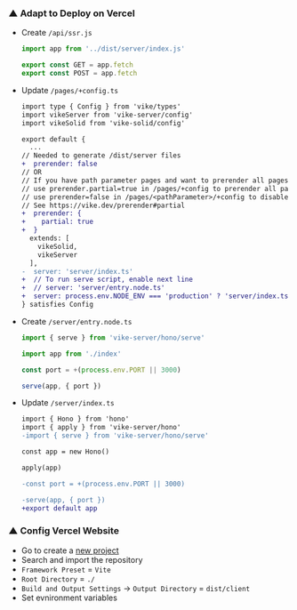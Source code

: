 ### ▲ Adapt to Deploy on Vercel
- Create `/api/ssr.js`
  ```ts
  import app from '../dist/server/index.js'

  export const GET = app.fetch
  export const POST = app.fetch
  ```

- Update `/pages/+config.ts`
  ```diff
  import type { Config } from 'vike/types'
  import vikeServer from 'vike-server/config'
  import vikeSolid from 'vike-solid/config'

  export default {
    ...
  // Needed to generate /dist/server files
  +  prerender: false
  // OR
  // If you have path parameter pages and want to prerender all pages except the path parameter pages,
  // use prerender.partial=true in /pages/+config to prerender all pages and
  // use prerender=false in /pages/<pathParameter>/+config to disable prerender in that page and children pages
  // See https://vike.dev/prerender#partial
  +  prerender: {
  +    partial: true
  +  }
    extends: [
      vikeSolid,
      vikeServer
    ],
  -  server: 'server/index.ts'
  +  // To run serve script, enable next line
  +  // server: 'server/entry.node.ts'
  +  server: process.env.NODE_ENV === 'production' ? 'server/index.ts' : 'server/entry.node.ts'
  } satisfies Config
  ```

- Create `/server/entry.node.ts`
  ```ts
  import { serve } from 'vike-server/hono/serve'

  import app from './index'

  const port = +(process.env.PORT || 3000)

  serve(app, { port })
  ```

- Update `/server/index.ts`
  ```diff
  import { Hono } from 'hono'
  import { apply } from 'vike-server/hono'
  -import { serve } from 'vike-server/hono/serve'

  const app = new Hono()

  apply(app)

  -const port = +(process.env.PORT || 3000)

  -serve(app, { port })
  +export default app
  ```

### ▲ Config Vercel Website
  - Go to create a [new project](https://vercel.com/new)
  - Search and import the repository
  - `Framework Preset` = `Vite`
  - `Root Directory` = `./`
  - `Build and Output Settings` → `Output Directory` = `dist/client`
  - Set evnironment variables
